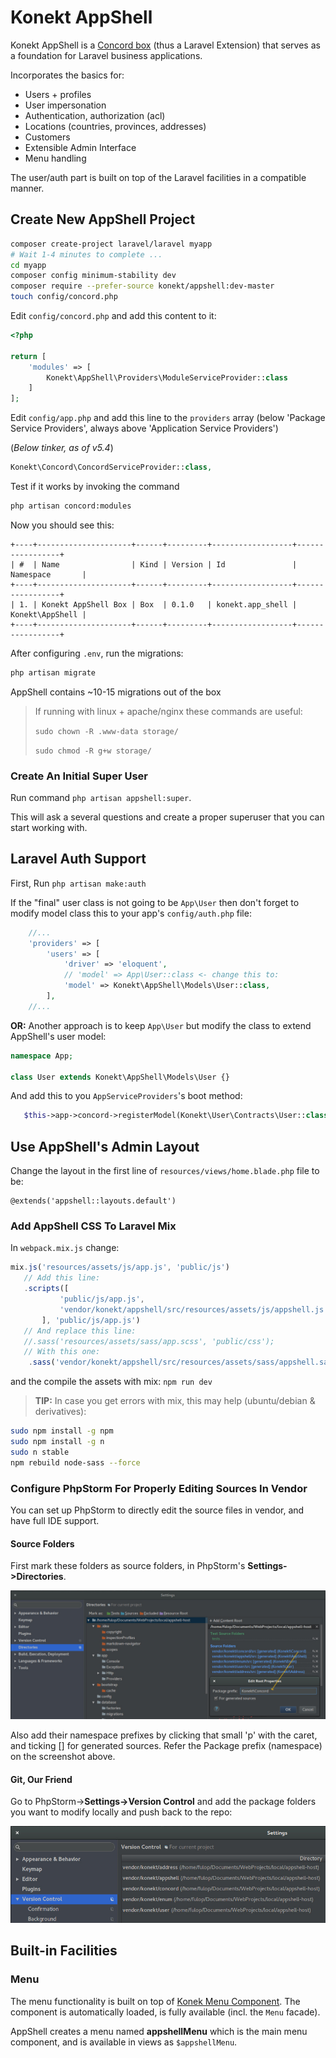 # Konekt AppShell

Konekt AppShell is a [Concord box](https://github.com/artkonekt/concord/blob/master/docs/boxes.md) (thus a Laravel Extension) that serves as a foundation for Laravel business applications.

Incorporates the basics for:

- Users + profiles
- User impersonation
- Authentication, authorization (acl)
- Locations (countries, provinces, addresses)
- Customers
- Extensible Admin Interface
- Menu handling

The user/auth part is built on top of the Laravel facilities in a compatible manner.

## Create New AppShell Project

```bash
composer create-project laravel/laravel myapp
# Wait 1-4 minutes to complete ...
cd myapp
composer config minimum-stability dev
composer require --prefer-source konekt/appshell:dev-master
touch config/concord.php
```

Edit `config/concord.php` and add this content to it:

```php
<?php

return [
    'modules' => [
        Konekt\AppShell\Providers\ModuleServiceProvider::class
    ]
];
```

Edit `config/app.php` and add this line to the `providers` array (below 'Package Service Providers', always above 'Application Service Providers')

(_Below tinker, as of v5.4_)

```php
Konekt\Concord\ConcordServiceProvider::class,
```

Test if it works by invoking the command

```bash
php artisan concord:modules
```

Now you should see this:

```
+----+---------------------+------+---------+------------------+-----------------+
| #  | Name                | Kind | Version | Id               | Namespace       |
+----+---------------------+------+---------+------------------+-----------------+
| 1. | Konekt AppShell Box | Box  | 0.1.0   | konekt.app_shell | Konekt\AppShell |
+----+---------------------+------+---------+------------------+-----------------+
```

After configuring `.env`, run the migrations:

```bash
php artisan migrate
```

AppShell contains ~10-15 migrations out of the box

> If running with linux + apache/nginx these commands are useful:
>
> `sudo chown -R .www-data storage/`
>
> `sudo chmod -R g+w storage/`

### Create An Initial Super User

Run command `php artisan appshell:super`.

This will ask a several questions and create a proper superuser that you can start working with.

## Laravel Auth Support

First, Run `php artisan make:auth`

If the "final" user class is not going to be `App\User` then don't forget to modify model class this to your app's `config/auth.php` file:
```php
    //...
    'providers' => [
        'users' => [
            'driver' => 'eloquent',
            // 'model' => App\User::class <- change this to:
            'model' => Konekt\AppShell\Models\User::class,
        ],
    //...
```
**OR:**
Another approach is to keep `App\User` but modify the class to extend AppShell's user model:

```php
namespace App;

class User extends Konekt\AppShell\Models\User {}
```

And add this to you `AppServiceProviders`'s boot method:

```php
   $this->app->concord->registerModel(Konekt\User\Contracts\User::class, \App\User::class);
```

## Use AppShell's Admin Layout

Change the layout in the first line of `resources/views/home.blade.php` file to be:

```blade
@extends('appshell::layouts.default')
```

### Add AppShell CSS To Laravel Mix

In `webpack.mix.js` change:
```js
mix.js('resources/assets/js/app.js', 'public/js')
   // Add this line:
   .scripts([
           'public/js/app.js',
           'vendor/konekt/appshell/src/resources/assets/js/appshell.js'
       ], 'public/js/app.js')
   // And replace this line:
   //.sass('resources/assets/sass/app.scss', 'public/css');
   // With this one:
    .sass('vendor/konekt/appshell/src/resources/assets/sass/appshell.sass', 'public/css');
```

and the compile the assets with mix: `npm run dev`

> **TIP:** In case you get errors with mix, this may help (ubuntu/debian & derivatives):
```bash
sudo npm install -g npm
sudo npm install -g n
sudo n stable
npm rebuild node-sass --force
```


### Configure PhpStorm For Properly Editing Sources In Vendor

You can set up PhpStorm to directly edit the source files in vendor, and have full IDE support.

#### Source Folders
First mark these folders as source folders, in PhpStorm's **Settings->Directories**.

![Source Folders](docs/phpstorm-source-folders.jpg)

Also add their namespace prefixes by clicking that small 'p' with the caret, and ticking [] for generated sources. Refer the Package prefix (namespace) on the screenshot above.

#### Git, Our Friend

Go to PhpStorm->**Settings->Version Control** and add the package folders you want to modify locally and push back to the repo:

![Source Folders](docs/phpstorm-vcs-folders.jpg)


## Built-in Facilities

### Menu

The menu functionality is built on top of [Konek Menu Component](https://github.com/artkonekt/menu). The component is automatically loaded, is fully available (incl. the `Menu` facade).

AppShell creates a menu named **appshellMenu** which is the main menu component, and is available in views as `$appshellMenu`.


